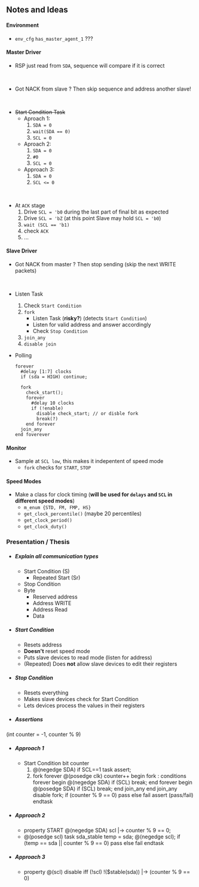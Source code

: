 ## Notes and Ideas

#### Environment

- `env_cfg` `has_master_agent_1` ???
#### Master Driver

- RSP just read from `SDA`, sequence will compare if it is correct
<br>

- Got NACK from slave ? Then skip sequence and address another slave!
<br>

- ~~Start Condition Task~~
    - Aproach 1: 
        1. `SDA = 0`
        2. `wait(SDA == 0)`
        3. `SCL = 0`
    - Aproach 2: 
        1. `SDA = 0`
        2. `#0`
        3. `SCL = 0`
    - Approach 3:
        1. `SDA = 0`
        2. `SCL <= 0`
<br>

- At `ACK` stage
    1. Drive `SCL = 'b0` during the last part of final bit as expected
    2. Drive `SCL = 'bZ` (at this point Slave may hold `SCL = 'b0`)
    3. `wait (SCL == 'b1)`
    4. check `ACK`
    5. ...
#### Slave Driver

- Got NACK from master ? Then stop sending (skip the next WRITE packets)
<br>

-  Listen Task
    1. Check `Start Condition`
    2. `fork`
        - Listen Task (__risky?__) (detects `Start Condition`)
        - Listen for valid address and answer accordingly
        - Check `Stop Condition`
    3. `join_any`
    4. `disable join`

    
- Polling
    ```
    forever
      #delay [1:7] clocks
      if (sda = HIGH) continue;

      fork
        check_start();
        forever
          #delay 10 clocks 
          if (!enable) 
            disable check_start; // or disble fork
            break(?)
        end forever
      join_any
    end foverever
    ```
    

#### Monitor

- Sample at `SCL low`, this makes it indepentent of speed mode
    - `fork` checks for `START`, `STOP`


#### Speed Modes

- Make a class for clock timing (__will be used for `delays` and `SCL` in different speed modes__)
    - `m_enum {STD, FM, FMP, HS}`
    - `get_clock_percentile()` (maybe 20 percentiles)
    - `get_clock_period()`
    - `get_clock_duty()`



### Presentation / Thesis
- ##### Explain all communication types
    - Start Condition (S)
        - Repeated Start (Sr)
    - Stop Condition
    - Byte
        - Reserved address
        - Address WRITE
        - Address Read
        - Data

- ##### Start Condition
    - Resets address
    - __Doesn't__ reset speed mode
    - Puts slave devices to read mode (listen for address)
    - (Repeated) Does __not__ allow slave devices to edit their registers

- ##### Stop Condition
    - Resets everything
    - Makes slave devices check for Start Condition
    - Lets devices process the values in their registers

- ##### Assertions
(int counter = -1, counter % 9)
  - ##### Approach 1
    - Start Condition bit counter
      1. @(negedge SDA) if SCL==1 task assert;
      2. fork
          forever @(posedge clk) counter++
          begin
            fork : conditions
              forever begin
                @(negedge SDA) if (SCL) break;
              end
              forever begin
                @(posedge SDA) if (SCL) break;
              end
            join_any
          end
        join_any
        disable fork;
        if (counter % 9 == 0) pass
        else fail
      assert (pass/fail)
      endtask

- ##### Approach 2
    - property START
        @(negedge SDA) scl |-> counter % 9 == 0;
    - @(posedge scl) task sda_stable
        temp = sda;
        @(negedge scl);
        if (temp == sda || counter % 9 == 0) pass
        else fail
      endtask

- ##### Approach 3
    - property
        @(scl) disable iff (!scl) !($stable(sda)) |-> (counter % 9 == 0)